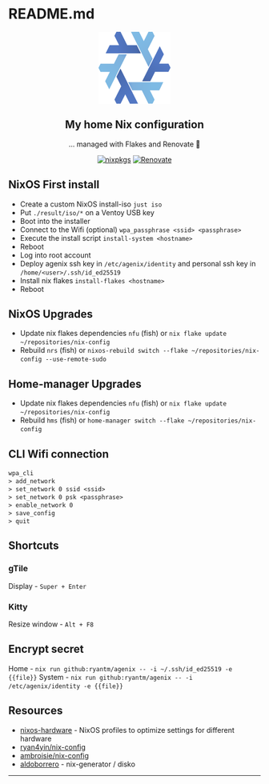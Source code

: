 # README.md

<div align="center">

<img src="https://raw.githubusercontent.com/NixOS/nixos-artwork/376ed4ba8dc2e611b7e8a62fdc680967ead5bd87/logo/nix-snowflake.svg" align="center" width="144px" height="144px"/>

## My home Nix configuration

... managed with Flakes and Renovate :robot:
</div>


<div align="center">

[![nixpkgs](https://img.shields.io/badge/nixpkgs-unstable-blue?style=for-the-badge&logo=nixos&logoColor=white)](https://github.com/NixOS/nixpkgs)
[![Renovate](https://img.shields.io/github/actions/workflow/status/auricom/nix-config/renovate.yaml?branch=main&label=&logo=renovatebot&style=for-the-badge&color=blue)](https://github.com/auricom/nix-config/actions/workflows/renovate.yaml)

</div>

## NixOS First install

- Create a custom NixOS install-iso `just iso`
- Put `./result/iso/*` on a Ventoy USB key
- Boot into the installer
- Connect to the Wifi (optional) `wpa_passphrase <ssid> <passphrase>`
- Execute the install script `install-system <hostname>`
- Reboot
- Log into root account
- Deploy agenix ssh key in `/etc/agenix/identity` and personal ssh key in `/home/<user>/.ssh/id_ed25519`
- Install nix flakes `install-flakes <hostname>`
- Reboot

## NixOS Upgrades

- Update nix flakes dependencies `nfu` (fish) or `nix flake update ~/repositories/nix-config`
- Rebuild `nrs` (fish) or `nixos-rebuild switch --flake ~/repositories/nix-config --use-remote-sudo`

## Home-manager Upgrades

- Update nix flakes dependencies `nfu` (fish) or `nix flake update ~/repositories/nix-config`
- Rebuild `hms` (fish) or `home-manager switch --flake ~/repositories/nix-config`

## CLI Wifi connection

```
wpa_cli
> add_network
> set_network 0 ssid <ssid>
> set_network 0 psk <passphrase>
> enable_network 0
> save_config
> quit
```

## Shortcuts

### gTile
Display - `Super + Enter`

### Kitty
Resize window - `Alt + F8`

## Encrypt secret
Home - `nix run github:ryantm/agenix -- -i ~/.ssh/id_ed25519 -e {{file}}`
System - `nix run github:ryantm/agenix -- -i /etc/agenix/identity -e {{file}}`

## Resources
* [nixos-hardware] - NixOS profiles to optimize settings for different hardware
* [ryan4yin/nix-config]
* [ambroisie/nix-config]
* [aldoborrero] - nix-generator / disko

_____________

[nixos-hardware]: https://github.com/NixOS/nixos-hardware
[ryan4yin/nix-config]: https://github.com/ryan4yin/nix-config
[ambroisie/nix-config]: https://github.com/ambroisie/nix-config
[aldoborrero]: https://aldoborrero.com/posts/2023/01/15/setting-up-my-machines-nix-style/
